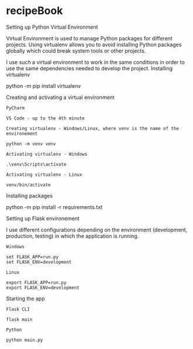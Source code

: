 # recipeBook

Setting up Python Virtual Environment

Virtual Environment is used to manage Python packages for different projects. Using virtualenv allows you to avoid installing Python packages globally which could break system tools or other projects.

I use such a virtual environment to work in the same conditions in order to use the same dependencies needed to develop the project.
Installing virtualenv

python -m pip install virtualenv

Creating and activating a virtual environment

    PyCharm

    VS Code - up to the 4th minute

    Creating virtualenv - Windows/Linux, where venv is the name of the environement

    python -m venv venv

    Activating virtualenv - Windows

    .\venv\Scripts\activate

    Activating virtualenv - Linux

    venv/bin/activate

Installing packages

python -m pip install -r requirements.txt

Setting up Flask environement

I use different configurations depending on the environment (development, production, testing) in which the application is running.

    Windows

    set FLASK_APP=run.py
    set FLASK_ENV=development

    Linux

    export FLASK_APP=run.py
    export FLASK_ENV=development 

Starting the app

    Flask CLI

    flask main

    Python

    python main.py
